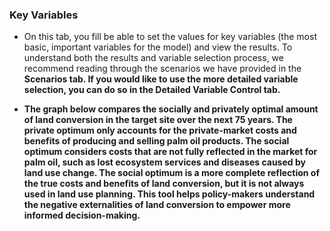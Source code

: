 ### Key Variables

- On this tab, you fill be able to set the values for key variables (the most basic, important variables for the model) and view the results. To understand both the results and variable selection process, we recommend reading through the scenarios we have provided in the <b>Scenarios<b> tab.  If you would like to use the more detailed variable selection, you can do so in the Detailed Variable Control tab.

- The graph below compares the socially and privately optimal amount of land conversion in the target site over the next 75 years.  The private optimum only accounts for the private-market costs and benefits of producing and selling palm oil products. The social optimum considers costs that are not fully reflected in the market for palm oil, such as lost ecosystem services and diseases caused by land use change. The social optimum is a more complete reflection of the true costs and benefits of land conversion, but it is not always used in land use planning. This tool helps policy-makers understand the negative externalities of land conversion to empower more informed decision-making.  